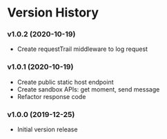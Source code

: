# Version History

### v1.0.2 (2020-10-19)
- Create requestTrail middleware to log request

### v1.0.1 (2020-10-19)
- Create public static host endpoint
- Create sandbox APIs: get moment, send message
- Refactor response code

### v1.0.0 (2019-12-25)
- Initial version release